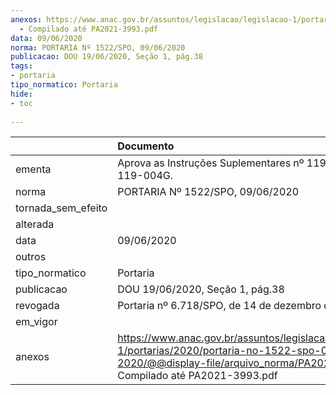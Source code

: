 ```yaml
---
anexos: https://www.anac.gov.br/assuntos/legislacao/legislacao-1/portarias/2020/portaria-no-1522-spo-09-06-2020/@@display-file/arquivo_norma/PA2020-1522
  - Compilado até PA2021-3993.pdf
data: 09/06/2020
norma: PORTARIA Nº 1522/SPO, 09/06/2020
publicacao: DOU 19/06/2020, Seção 1, pág.38
tags:
- portaria
tipo_normatico: Portaria
hide: 
- toc 
 
---
```


|                    | Documento                                                                                                                                                                        |
|:-------------------|:---------------------------------------------------------------------------------------------------------------------------------------------------------------------------------|
| ementa             | Aprova as Instruções Suplementares nº 119-001H e nº 119-004G.                                                                                                                    |
| norma              | PORTARIA Nº 1522/SPO, 09/06/2020                                                                                                                                                 |
| tornada_sem_efeito |                                                                                                                                                                                  |
| alterada           |                                                                                                                                                                                  |
| data               | 09/06/2020                                                                                                                                                                       |
| outros             |                                                                                                                                                                                  |
| tipo_normatico     | Portaria                                                                                                                                                                         |
| publicacao         | DOU 19/06/2020, Seção 1, pág.38                                                                                                                                                  |
| revogada           | Portaria nº 6.718/SPO, de 14 de dezembro de 2021.                                                                                                                                |
| em_vigor           |                                                                                                                                                                                  |
| anexos             | https://www.anac.gov.br/assuntos/legislacao/legislacao-1/portarias/2020/portaria-no-1522-spo-09-06-2020/@@display-file/arquivo_norma/PA2020-1522 - Compilado até PA2021-3993.pdf |